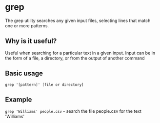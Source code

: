 # grep
The grep utility searches any given input files, selecting lines that match one or more patterns.

## Why is it useful?
Useful when searching for a particular text in a given input.  Input can be in the form of a file, a directory, or from the output of another command

## Basic usage
`grep '[pattern]' [file or directory]`

## Example
`grep 'Williams' people.csv` - search the file people.csv for the text 'Williams'
